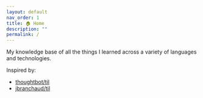 ```yaml
---
layout: default
nav_order: 1
title: 🏠 Home
description: ""
permalink: /
---
```


My knowledge base of all the things I learned across a variety of languages and technologies.

Inspired by:

- [thoughtbot/til](https://github.com/thoughtbot/til)
- [jbranchaud/til](https://github.com/jbranchaud/til)
